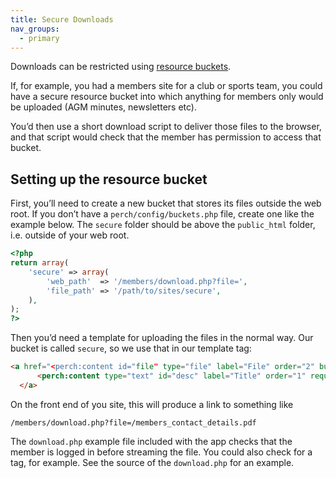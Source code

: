 ```yaml
---
title: Secure Downloads
nav_groups:
  - primary
---
```


Downloads can be restricted using [resource buckets](/docs/resources/).

If, for example, you had a members site for a club or sports team, you
could have a secure resource bucket into which anything for members only
would be uploaded (AGM minutes, newsletters etc).

You’d then use a short download script to deliver those files to the
browser, and that script would check that the member has permission to
access that bucket.

## Setting up the resource bucket

First, you’ll need to create a new bucket that stores its files outside
the web root. If you don’t have a `perch/config/buckets.php` file,
create one like the example below. The `secure` folder should be above
the `public_html` folder, i.e. outside of your web root.

```php
<?php
return array(
    'secure' => array(
        'web_path'  => '/members/download.php?file=',
        'file_path' => '/path/to/sites/secure',
    ),
);
?>
```

Then you’d need a template for uploading the files in the normal way.
Our bucket is called `secure`, so we use that in our template tag:

```html
<a href="<perch:content id="file" type="file" label="File" order="2" bucket="secure">">
      <perch:content type="text" id="desc" label="Title" order="1" required title>
  </a>
```

On the front end of you site, this will produce a link to something like


    /members/download.php?file=/members_contact_details.pdf

The `download.php` example file included with the app checks that the
member is logged in before streaming the file. You could also check for
a tag, for example. See the source of the `download.php` for an example.
